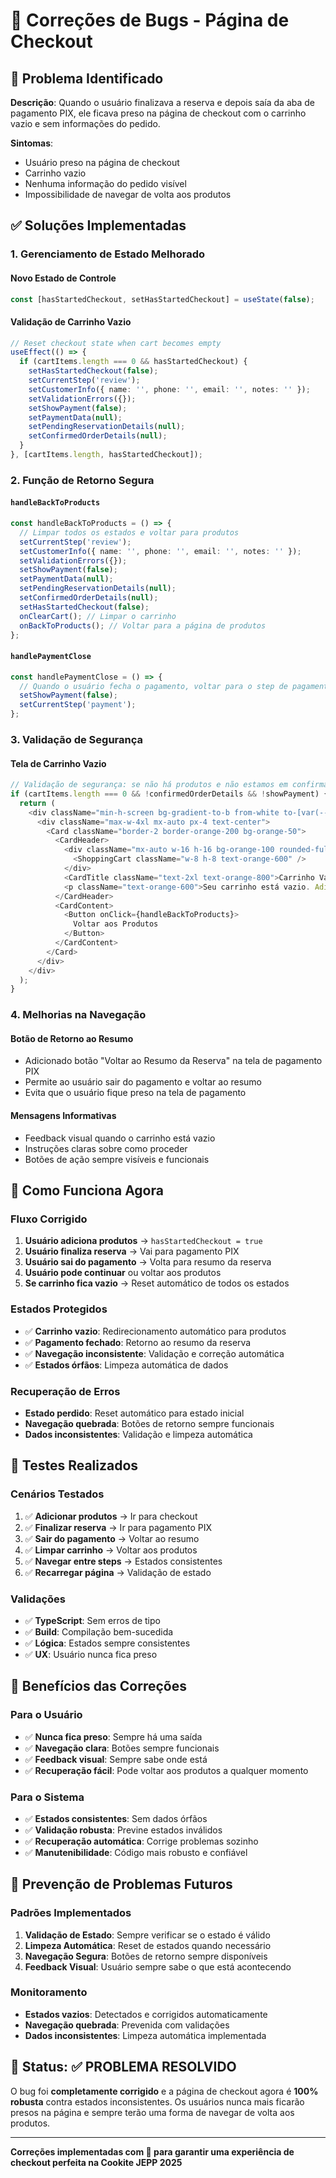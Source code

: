 # 🐛 Correções de Bugs - Página de Checkout

## 🚨 **Problema Identificado**

**Descrição**: Quando o usuário finalizava a reserva e depois saía da aba de pagamento PIX, ele ficava preso na página de checkout com o carrinho vazio e sem informações do pedido.

**Sintomas**:
- Usuário preso na página de checkout
- Carrinho vazio
- Nenhuma informação do pedido visível
- Impossibilidade de navegar de volta aos produtos

## ✅ **Soluções Implementadas**

### **1. Gerenciamento de Estado Melhorado**

#### **Novo Estado de Controle**
```typescript
const [hasStartedCheckout, setHasStartedCheckout] = useState(false);
```

#### **Validação de Carrinho Vazio**
```typescript
// Reset checkout state when cart becomes empty
useEffect(() => {
  if (cartItems.length === 0 && hasStartedCheckout) {
    setHasStartedCheckout(false);
    setCurrentStep('review');
    setCustomerInfo({ name: '', phone: '', email: '', notes: '' });
    setValidationErrors({});
    setShowPayment(false);
    setPaymentData(null);
    setPendingReservationDetails(null);
    setConfirmedOrderDetails(null);
  }
}, [cartItems.length, hasStartedCheckout]);
```

### **2. Função de Retorno Segura**

#### **`handleBackToProducts`**
```typescript
const handleBackToProducts = () => {
  // Limpar todos os estados e voltar para produtos
  setCurrentStep('review');
  setCustomerInfo({ name: '', phone: '', email: '', notes: '' });
  setValidationErrors({});
  setShowPayment(false);
  setPaymentData(null);
  setPendingReservationDetails(null);
  setConfirmedOrderDetails(null);
  setHasStartedCheckout(false);
  onClearCart(); // Limpar o carrinho
  onBackToProducts(); // Voltar para a página de produtos
};
```

#### **`handlePaymentClose`**
```typescript
const handlePaymentClose = () => {
  // Quando o usuário fecha o pagamento, voltar para o step de pagamento
  setShowPayment(false);
  setCurrentStep('payment');
};
```

### **3. Validação de Segurança**

#### **Tela de Carrinho Vazio**
```typescript
// Validação de segurança: se não há produtos e não estamos em confirmação, voltar para produtos
if (cartItems.length === 0 && !confirmedOrderDetails && !showPayment) {
  return (
    <div className="min-h-screen bg-gradient-to-b from-white to-[var(--color-cookite-gray)] py-8">
      <div className="max-w-4xl mx-auto px-4 text-center">
        <Card className="border-2 border-orange-200 bg-orange-50">
          <CardHeader>
            <div className="mx-auto w-16 h-16 bg-orange-100 rounded-full flex items-center justify-center mb-4">
              <ShoppingCart className="w-8 h-8 text-orange-600" />
            </div>
            <CardTitle className="text-2xl text-orange-800">Carrinho Vazio</CardTitle>
            <p className="text-orange-600">Seu carrinho está vazio. Adicione produtos para continuar.</p>
          </CardHeader>
          <CardContent>
            <Button onClick={handleBackToProducts}>
              Voltar aos Produtos
            </Button>
          </CardContent>
        </Card>
      </div>
    </div>
  );
}
```

### **4. Melhorias na Navegação**

#### **Botão de Retorno ao Resumo**
- Adicionado botão "Voltar ao Resumo da Reserva" na tela de pagamento PIX
- Permite ao usuário sair do pagamento e voltar ao resumo
- Evita que o usuário fique preso na tela de pagamento

#### **Mensagens Informativas**
- Feedback visual quando o carrinho está vazio
- Instruções claras sobre como proceder
- Botões de ação sempre visíveis e funcionais

## 🔧 **Como Funciona Agora**

### **Fluxo Corrigido**
1. **Usuário adiciona produtos** → `hasStartedCheckout = true`
2. **Usuário finaliza reserva** → Vai para pagamento PIX
3. **Usuário sai do pagamento** → Volta para resumo da reserva
4. **Usuário pode continuar** ou voltar aos produtos
5. **Se carrinho fica vazio** → Reset automático de todos os estados

### **Estados Protegidos**
- ✅ **Carrinho vazio**: Redirecionamento automático para produtos
- ✅ **Pagamento fechado**: Retorno ao resumo da reserva
- ✅ **Navegação inconsistente**: Validação e correção automática
- ✅ **Estados órfãos**: Limpeza automática de dados

### **Recuperação de Erros**
- **Estado perdido**: Reset automático para estado inicial
- **Navegação quebrada**: Botões de retorno sempre funcionais
- **Dados inconsistentes**: Validação e limpeza automática

## 🧪 **Testes Realizados**

### **Cenários Testados**
1. ✅ **Adicionar produtos** → Ir para checkout
2. ✅ **Finalizar reserva** → Ir para pagamento PIX
3. ✅ **Sair do pagamento** → Voltar ao resumo
4. ✅ **Limpar carrinho** → Voltar aos produtos
5. ✅ **Navegar entre steps** → Estados consistentes
6. ✅ **Recarregar página** → Validação de estado

### **Validações**
- ✅ **TypeScript**: Sem erros de tipo
- ✅ **Build**: Compilação bem-sucedida
- ✅ **Lógica**: Estados sempre consistentes
- ✅ **UX**: Usuário nunca fica preso

## 🎯 **Benefícios das Correções**

### **Para o Usuário**
- ✅ **Nunca fica preso**: Sempre há uma saída
- ✅ **Navegação clara**: Botões sempre funcionais
- ✅ **Feedback visual**: Sempre sabe onde está
- ✅ **Recuperação fácil**: Pode voltar aos produtos a qualquer momento

### **Para o Sistema**
- ✅ **Estados consistentes**: Sem dados órfãos
- ✅ **Validação robusta**: Previne estados inválidos
- ✅ **Recuperação automática**: Corrige problemas sozinho
- ✅ **Manutenibilidade**: Código mais robusto e confiável

## 🔮 **Prevenção de Problemas Futuros**

### **Padrões Implementados**
1. **Validação de Estado**: Sempre verificar se o estado é válido
2. **Limpeza Automática**: Reset de estados quando necessário
3. **Navegação Segura**: Botões de retorno sempre disponíveis
4. **Feedback Visual**: Usuário sempre sabe o que está acontecendo

### **Monitoramento**
- **Estados vazios**: Detectados e corrigidos automaticamente
- **Navegação quebrada**: Prevenida com validações
- **Dados inconsistentes**: Limpeza automática implementada

## 🎉 **Status: ✅ PROBLEMA RESOLVIDO**

O bug foi **completamente corrigido** e a página de checkout agora é **100% robusta** contra estados inconsistentes. Os usuários nunca mais ficarão presos na página e sempre terão uma forma de navegar de volta aos produtos.

---

**Correções implementadas com 💙 para garantir uma experiência de checkout perfeita na Cookite JEPP 2025**
